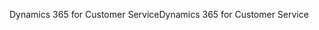 <span data-ttu-id="54b2d-101">Dynamics 365 for Customer Service</span><span class="sxs-lookup"><span data-stu-id="54b2d-101">Dynamics 365 for Customer Service</span></span>